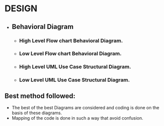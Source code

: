 # DESIGN
* ##  Behavioral Diagram
    * ###  High Level Flow chart Behavioral Diagram.
    * ### Low Level Flow chart Behavioral Diagram.
    * ### High Level UML Use Case Structural Diagram.
    * ### Low Level UML Use Case Structural Diagram.
## Best method followed:
   * The best of the best Diagrams are considered and coding is done on the basis of these diagrams.
   * Mapping of the code is done in such a way that avoid confusion.